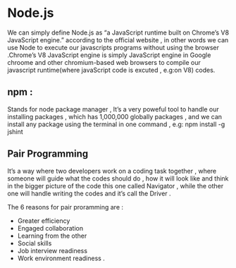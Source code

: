 # Node.js
We can simply define Node.js as “a JavaScript runtime built on Chrome’s V8 JavaScript engine.” according to the official website , in other words we can use Node to execute our javascripts programs without using the browser .Chrome’s V8 JavaScript engine is simply JavaScript engine in Google chroome and other chromium-based web browsers to compile our javascript runtime(where javaScript code is excuted , e.g:on V8) codes.

## npm :
Stands for node package manager , It’s a very poweful tool to handle our installing packages , which has 1,000,000 globally packages , and we can install any package using the terminal in one command , e.g:
npm install -g jshint


## Pair Programming
It’s a way where two developers work on a coding task together , where someone will guide what the codes should do , how it will look like and think in the bigger picture of the code this one called Navigator , while the other one will handle writing the codes and it’s call the Driver .

The 6 reasons for pair proramming are :
- Greater efficiency
- Engaged collaboration
- Learning from the other
- Social skills
- Job interview readiness
- Work environment readiness .
